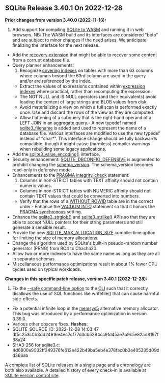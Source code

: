 ## SQLite Release 3\.40\.1 On 2022\-12\-28

**Prior changes from version 3\.40\.0 (2022\-11\-16\):**


1. Add support for compiling [SQLite to WASM](https://sqlite.org/wasm)
 and running it in web browsers. NB: The WASM build and its interfaces
 are considered "beta" and are subject to minor changes if the need
 arises. We anticipate finalizing the interface for the next release.
- Add the [recovery extension](../recovery.html) that might be able to recover some content
 from a corrupt database file.
- Query planner enhancements:
	1. Recognize [covering indexes](../queryplanner.html#covidx) on tables with more than 63 columns where
	 columns beyond the 63rd column are used in the query and/or are
	 referenced by the index.
	 - Extract the values of expressions contained within [expression indexes](../expridx.html)
	 where practical, rather than recomputing the expression.
	 - The NOT NULL and IS NULL operators (and their equivalents) avoid
	 loading the content of large strings and BLOB values from disk.
	 - Avoid materializing a view on which a full scan is performed
	 exactly once. Use and discard the rows of the view as they are computed.
	 - Allow flattening of a subquery that is the right\-hand operand of
	 a LEFT JOIN in an aggregate query.- A new typedef named [sqlite3\_filename](../c3ref/filename.html) is added and used to represent
 the name of a database file. Various interfaces are
 modified to use the new typedef instead of "char\*". This interface
 change should be fully backwards compatible, though it might cause
 (harmless) compiler warnings when rebuilding some legacy applications.
- Add the [sqlite3\_value\_encoding()](../c3ref/value_encoding.html) interface.
- Security enhancement: [SQLITE\_DBCONFIG\_DEFENSIVE](../c3ref/c_dbconfig_defensive.html#sqlitedbconfigdefensive) is augmented to prohibit
 changing the [schema\_version](../pragma.html#pragma_schema_version). The schema\_version
 becomes read\-only in defensive mode.
- Enhancements to the [PRAGMA integrity\_check](../pragma.html#pragma_integrity_check) statement:
	1. Columns in non\-STRICT tables with TEXT affinity should not contain numeric values.
	 - Columns in non\-STRICT tables with NUMERIC affinity should not
	 contain TEXT values that could be converted into numbers.
	 - Verify that the rows of a [WITHOUT ROWID](../withoutrowid.html) table are in the correct order.- Enhance the [VACUUM INTO](../lang_vacuum.html#vacuuminto) statement so that it honors the
 [PRAGMA synchronous](../pragma.html#pragma_synchronous) setting.
- Enhance the [sqlite3\_strglob()](../c3ref/strglob.html) and [sqlite3\_strlike()](../c3ref/strlike.html) APIs so that they are able
 to accept NULL pointers for their string parameters and still generate a sensible
 result.
- Provide the new [SQLITE\_MAX\_ALLOCATION\_SIZE](../compile.html#max_allocation_size) compile\-time option for limiting
 the size of memory allocations.
- Change the algorithm used by SQLite's built\-in pseudo\-random number generator (PRNG)
 from RC4 to Chacha20\.
- Allow two or more indexes to have the same name as long as they are all in
 separate schemas.
- Miscellaneous performance optimizations result in about 1% fewer CPU cycles
 used on typical workloads.


**Changes in this specific patch release, version 3\.40\.1 (2022\-12\-28\):**


1. Fix the [\-\-safe command\-line option](../cli.html#safemode) to the [CLI](../cli.html)
 such that it correctly disallows the
 use of SQL functions like writefile() that can cause harmful side\-effects.
- Fix a potential infinite loop in the [memsys5](../malloc.html#memsys5) alternative memory allocator. This
 bug was introduced by a performance optimization in version 3\.39\.0\.
- Various other obscure fixes.
**Hashes:**
- SQLITE\_SOURCE\_ID: 2022\-12\-28 14:03:47 df5c253c0b3dd24916e4ec7cf77d3db5294cc9fd45ae7b9c5e82ad8197f38a24
- SHA3\-256 for sqlite3\.c: 4d6800e9032ff349376fe612e422b49ba5eb4e378fac0b3e405235d09dd366ab



A [complete list of SQLite releases](../changes.html)
 in a single page and a [chronology](../chronology.html) are both also available.
 A detailed history of every
 check\-in is available at
 [SQLite version control site](https://www.sqlite.org/src/timeline).





